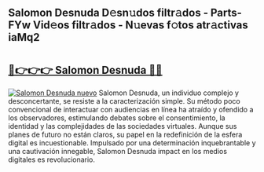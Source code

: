 ## Salomon Desnuda D𝚎sn𝚞dos filtr𝚊dos - Parts-FYw Vid𝚎os filtr𝚊dos - N𝚞evas f𝚘tos atr𝚊ctivas iaMq2

# <h2><a href="http://mb65lm.tromn.icu/?c=Salomon+Desnuda">🔗👉👉👉 Salomon Desnuda 🔗🔗</a></h2>

[![Salomon Desnuda nuevo](https://i.imgur.com/pEAQMta.gif)](http://mb65lm.tromn.icu/?c=Salomon+Desnuda)
Salomon Desnuda, un individuo complejo y desconcertante, se resiste a la caracterización simple. Su método poco convencional de interactuar con audiencias en línea ha atraído y ofendido a los observadores, estimulando debates sobre el consentimiento, la identidad y las complejidades de las sociedades virtuales. Aunque sus planes de futuro no están claros, su papel en la redefinición de la esfera digital es incuestionable. Impulsado por una determinación inquebrantable y una cautivación innegable, Salomon Desnuda impact en los medios digitales es revolucionario.
